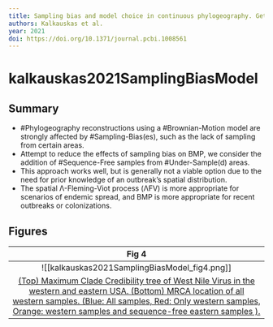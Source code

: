 ```yaml
---
title: Sampling bias and model choice in continuous phylogeography. Getting lost on a random walk
authors: Kalkauskas et al.
year: 2021
doi: https://doi.org/10.1371/journal.pcbi.1008561
---
```


# kalkauskas2021SamplingBiasModel

## Summary

- #Phylogeography  reconstructions using a #Brownian-Motion model are strongly affected by #Sampling-Bias(es), such as the lack of sampling from certain areas.
- Attempt to reduce the effects of sampling bias on BMP, we consider the addition of #Sequence-Free samples from #Under-Sample(d) areas.
- This approach works well, but is generally not a viable option due to the need for prior knowledge of an outbreak’s spatial distribution.
- The spatial Λ-Fleming-Viot process (ΛFV) is more appropriate for scenarios of endemic spread, and BMP is more appropriate for recent outbreaks or colonizations.

## Figures

|    Fig 4                                       |
|:--------------------------------------------:|
| ![[kalkauskas2021SamplingBiasModel_fig4.png]] |
| [(Top) Maximum Clade Credibility tree of West Nile Virus in the western and eastern USA. (Bottom) MRCA location of all western samples. (Blue: All samples, Red: Only western samples, Orange: western samples and sequence-free eastern samples ).](kalkauskas2021SamplingBiasModel) |